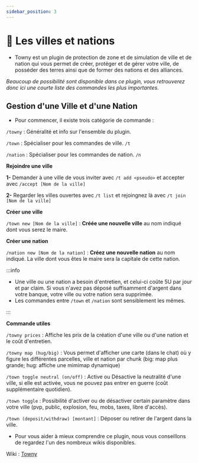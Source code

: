 ```yaml
---
sidebar_position: 3
---
```


# 🏡 Les villes et nations

- Towny est un plugin de protection de zone et de simulation de ville et de nation qui vous permet de créer, protéger et de gérer votre ville, de posséder des terres ainsi que de former des nations et des alliances.

*Beaucoup de possibilité sont disponible dans ce plugin, vous retrouverez donc ici une courte liste des commandes les plus importantes.*

## Gestion d'une Ville et d'une Nation

- Pour commencer, il existe trois catégorie de commande :

`/towny` : Généralité et info sur l'ensemble du plugin.

`/town` : Spécialiser pour les commandes de ville. `/t`

`/nation` : Spécialiser pour les commandes de nation. `/n`

**Rejoindre une ville**

**1-** Demander à une ville de vous inviter avec `/t add <pseudo>` et accepter avec `/accept [Nom de la ville]`

**2-** Regarder les villes ouvertes avec `/t list` et rejoingnez là avec `/t join [Nom de la ville]`

**Créer une ville**

`/town new [Nom de la ville]` : **Créée une nouvelle ville** au nom indiqué dont vous serez le maire.

**Créer une nation**

`/nation new [Nom de la nation]` : **Créez une nouvelle nation** au nom indiqué. La ville dont vous êtes le maire sera la capitale de cette nation.


:::info

- Une ville ou une nation a besoin d'entretien, et celui-ci coûte 5U par jour et par claim. Si vous n'avez pas déposé suffisamment d'argent dans votre banque, votre ville ou votre nation sera supprimée.
- Les commandes entre `/town` et `/nation` sont sensiblement les mêmes.

:::

**Commande utiles**

`/towny prices` : Affiche les prix de la création d'une ville ou d'une nation et le coût d'entretien. 

`/towny map (hug/big)` :  Vous permet d'afficher une carte (dans le chat) où y figure les différentes parcelles, ville et nation par chunk (big: map plus grande; hug: affiche une mimimap dynamique)

`/town toggle neutral (on/off)` : Active ou Désactive la neutralité d'une ville, si elle est activée, vous ne pouvez pas entrer en guerre (coût supplémentaire quotidien).

`/town toggle` : Possibilité d'activer ou de désactiver certain paramètre dans votre ville (pvp, public, explosion, feu, mobs, taxes, libre d'accès).

`/town (deposit/withdraw) [montant]` : Déposer ou retirer de l'argent dans la ville.

- Pour vous aider à mieux comprendre ce plugin, nous vous conseillons de regardez l'un des nombreux wikis disponibles.

Wiki : [Towny](https://wiki.ccnetmc.com/Guides/TownyPlugin)
